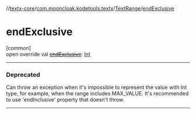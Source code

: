 //[textx-core](../../../index.md)/[com.mooncloak.kodetools.textx](../index.md)/[TextRange](index.md)/[endExclusive](end-exclusive.md)

# endExclusive

[common]\
open override val [~~endExclusive~~](end-exclusive.md): [Int](https://kotlinlang.org/api/latest/jvm/stdlib/kotlin/-int/index.html)

---

### Deprecated

Can throw an exception when it's impossible to represent the value with Int type, for example, when the range includes MAX_VALUE. It's recommended to use 'endInclusive' property that doesn't throw.

---

